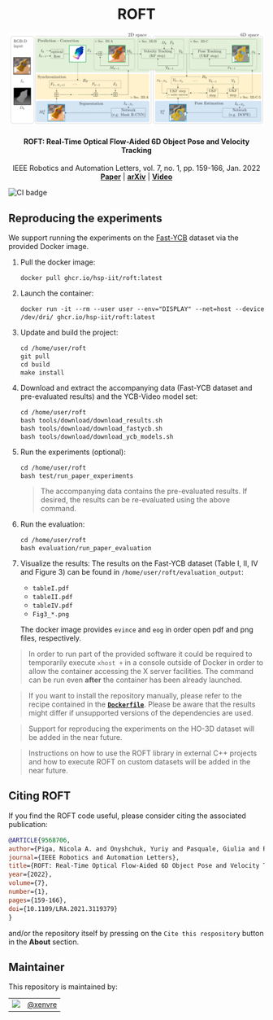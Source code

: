 <h1 align="center">
  ROFT
</h1>

<p align="center"><img src="https://github.com/hsp-iit/roft/blob/main/assets/scheme.png" alt=""/></p>


<h4 align="center">
  ROFT: Real-Time Optical Flow-Aided 6D Object Pose and Velocity Tracking
</h4>

<div align="center">
  IEEE Robotics and Automation Letters, vol. 7, no. 1, pp. 159-166, Jan. 2022
</div>

<div align="center">
  <a href="https://ieeexplore.ieee.org/document/9568706"><b>Paper</b></a> |
  <a href="https://arxiv.org/abs/2111.03821"><b>arXiv</b></a> |
  <a href="https://ieeexplore.ieee.org/ielx7/7083369/9568780/9568706/supp1-3119379.mp4?arnumber=9568706"><b>Video</b></a>
</div>

![CI badge](https://github.com/hsp-iit/roft/workflows/C++%20CI%20Workflow/badge.svg)

## Reproducing the experiments

We support running the experiments on the [Fast-YCB](https://github.com/hsp-iit/fast-ycb) dataset via the provided Docker image.

1. Pull the docker image:
    ```console
    docker pull ghcr.io/hsp-iit/roft:latest
    ```
1. Launch the container:
    ```console
    docker run -it --rm --user user --env="DISPLAY" --net=host --device /dev/dri/ ghcr.io/hsp-iit/roft:latest
    ```
1. Update and build the project:
    ```console
    cd /home/user/roft
    git pull
    cd build
    make install
    ```
1. Download and extract the accompanying data (Fast-YCB dataset and pre-evaluated results) and the YCB-Video model set:
    ```console
    cd /home/user/roft
    bash tools/download/download_results.sh
    bash tools/download/download_fastycb.sh
    bash tools/download/download_ycb_models.sh
    ```
1. Run the experiments (optional):
    ```console
    cd /home/user/roft
    bash test/run_paper_experiments
    ```
    > The accompanying data contains the pre-evaluated results. If desired, the results can be re-evaluated using the above command.
1. Run the evaluation:
    ```console
    cd /home/user/roft
    bash evaluation/run_paper_evaluation
    ```
1. Visualize the results:
    The results on the Fast-YCB dataset (Table I, II, IV and Figure 3) can be found in `/home/user/roft/evaluation_output`:
    - `tableI.pdf`
    - `tableII.pdf`
    - `tableIV.pdf`
    - `Fig3_*.png`

    The docker image provides `evince` and `eog` in order open pdf and png files, respectively.

> In order to run part of the provided software it could be required to temporarily execute `xhost +` in a console outside of Docker in order to allow the container accessing the X server facilities. The command can be run even **after** the container has been already launched.

> If you want to install the repository manually, please refer to the recipe contained in the [**`Dockerfile`**](./dockerfiles/Dockerfile). Please be aware that the results might differ if unsupported versions of the dependencies are used.

> Support for reproducing the experiments on the HO-3D dataset will be added in the near future.

> Instructions on how to use the ROFT library in external C++ projects and how to execute ROFT on custom datasets will be added in the near future.

## Citing ROFT

If you find the ROFT code useful, please consider citing the associated publication:

```bibtex
@ARTICLE{9568706,
author={Piga, Nicola A. and Onyshchuk, Yuriy and Pasquale, Giulia and Pattacini, Ugo and Natale, Lorenzo},
journal={IEEE Robotics and Automation Letters},
title={ROFT: Real-Time Optical Flow-Aided 6D Object Pose and Velocity Tracking},
year={2022},
volume={7},
number={1},
pages={159-166},
doi={10.1109/LRA.2021.3119379}
}
```

and/or the repository itself by pressing on the `Cite this respository` button in the **About** section.


## Maintainer

This repository is maintained by:

| | |
|:---:|:---:|
| [<img src="https://github.com/xenvre.png" width="40">](https://github.com/xenvre) | [@xenvre](https://github.com/xenvre) |
